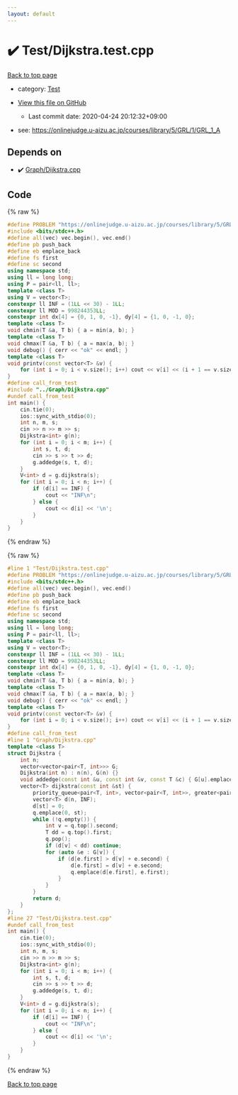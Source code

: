 ```yaml
---
layout: default
---
```


<!-- mathjax config similar to math.stackexchange -->
<script type="text/javascript" async
  src="https://cdnjs.cloudflare.com/ajax/libs/mathjax/2.7.5/MathJax.js?config=TeX-MML-AM_CHTML">
</script>
<script type="text/x-mathjax-config">
  MathJax.Hub.Config({
    TeX: { equationNumbers: { autoNumber: "AMS" }},
    tex2jax: {
      inlineMath: [ ['$','$'] ],
      processEscapes: true
    },
    "HTML-CSS": { matchFontHeight: false },
    displayAlign: "left",
    displayIndent: "2em"
  });
</script>

<script type="text/javascript" src="https://cdnjs.cloudflare.com/ajax/libs/jquery/3.4.1/jquery.min.js"></script>
<script src="https://cdn.jsdelivr.net/npm/jquery-balloon-js@1.1.2/jquery.balloon.min.js" integrity="sha256-ZEYs9VrgAeNuPvs15E39OsyOJaIkXEEt10fzxJ20+2I=" crossorigin="anonymous"></script>
<script type="text/javascript" src="../../assets/js/copy-button.js"></script>
<link rel="stylesheet" href="../../assets/css/copy-button.css" />


# :heavy_check_mark: Test/Dijkstra.test.cpp

<a href="../../index.html">Back to top page</a>

* category: <a href="../../index.html#0cbc6611f5540bd0809a388dc95a615b">Test</a>
* <a href="{{ site.github.repository_url }}/blob/master/Test/Dijkstra.test.cpp">View this file on GitHub</a>
    - Last commit date: 2020-04-24 20:12:32+09:00


* see: <a href="https://onlinejudge.u-aizu.ac.jp/courses/library/5/GRL/1/GRL_1_A">https://onlinejudge.u-aizu.ac.jp/courses/library/5/GRL/1/GRL_1_A</a>


## Depends on

* :heavy_check_mark: <a href="../../library/Graph/Dijkstra.cpp.html">Graph/Dijkstra.cpp</a>


## Code

<a id="unbundled"></a>
{% raw %}
```cpp
#define PROBLEM "https://onlinejudge.u-aizu.ac.jp/courses/library/5/GRL/1/GRL_1_A"
#include <bits/stdc++.h>
#define all(vec) vec.begin(), vec.end()
#define pb push_back
#define eb emplace_back
#define fs first
#define sc second
using namespace std;
using ll = long long;
using P = pair<ll, ll>;
template <class T>
using V = vector<T>;
constexpr ll INF = (1LL << 30) - 1LL;
constexpr ll MOD = 998244353LL;
constexpr int dx[4] = {0, 1, 0, -1}, dy[4] = {1, 0, -1, 0};
template <class T>
void chmin(T &a, T b) { a = min(a, b); }
template <class T>
void chmax(T &a, T b) { a = max(a, b); }
void debug() { cerr << "ok" << endl; }
template <class T>
void printv(const vector<T> &v) {
    for (int i = 0; i < v.size(); i++) cout << v[i] << (i + 1 == v.size() ? '\n' : ' ');
}
#define call_from_test
#include "../Graph/Dijkstra.cpp"
#undef call_from_test
int main() {
    cin.tie(0);
    ios::sync_with_stdio(0);
    int n, m, s;
    cin >> n >> m >> s;
    Dijkstra<int> g(n);
    for (int i = 0; i < m; i++) {
        int s, t, d;
        cin >> s >> t >> d;
        g.addedge(s, t, d);
    }
    V<int> d = g.dijkstra(s);
    for (int i = 0; i < n; i++) {
        if (d[i] == INF) {
            cout << "INF\n";
        } else {
            cout << d[i] << '\n';
        }
    }
}
```
{% endraw %}

<a id="bundled"></a>
{% raw %}
```cpp
#line 1 "Test/Dijkstra.test.cpp"
#define PROBLEM "https://onlinejudge.u-aizu.ac.jp/courses/library/5/GRL/1/GRL_1_A"
#include <bits/stdc++.h>
#define all(vec) vec.begin(), vec.end()
#define pb push_back
#define eb emplace_back
#define fs first
#define sc second
using namespace std;
using ll = long long;
using P = pair<ll, ll>;
template <class T>
using V = vector<T>;
constexpr ll INF = (1LL << 30) - 1LL;
constexpr ll MOD = 998244353LL;
constexpr int dx[4] = {0, 1, 0, -1}, dy[4] = {1, 0, -1, 0};
template <class T>
void chmin(T &a, T b) { a = min(a, b); }
template <class T>
void chmax(T &a, T b) { a = max(a, b); }
void debug() { cerr << "ok" << endl; }
template <class T>
void printv(const vector<T> &v) {
    for (int i = 0; i < v.size(); i++) cout << v[i] << (i + 1 == v.size() ? '\n' : ' ');
}
#define call_from_test
#line 1 "Graph/Dijkstra.cpp"
template <class T>
struct Dijkstra {
    int n;
    vector<vector<pair<T, int>>> G;
    Dijkstra(int n) : n(n), G(n) {}
    void addedge(const int &u, const int &v, const T &c) { G[u].emplace_back(v, c); }
    vector<T> dijkstra(const int &st) {
        priority_queue<pair<T, int>, vector<pair<T, int>>, greater<pair<T, int>>> q;
        vector<T> d(n, INF);
        d[st] = 0;
        q.emplace(0, st);
        while (!q.empty()) {
            int v = q.top().second;
            T dd = q.top().first;
            q.pop();
            if (d[v] < dd) continue;
            for (auto &e : G[v]) {
                if (d[e.first] > d[v] + e.second) {
                    d[e.first] = d[v] + e.second;
                    q.emplace(d[e.first], e.first);
                }
            }
        }
        return d;
    }
};
#line 27 "Test/Dijkstra.test.cpp"
#undef call_from_test
int main() {
    cin.tie(0);
    ios::sync_with_stdio(0);
    int n, m, s;
    cin >> n >> m >> s;
    Dijkstra<int> g(n);
    for (int i = 0; i < m; i++) {
        int s, t, d;
        cin >> s >> t >> d;
        g.addedge(s, t, d);
    }
    V<int> d = g.dijkstra(s);
    for (int i = 0; i < n; i++) {
        if (d[i] == INF) {
            cout << "INF\n";
        } else {
            cout << d[i] << '\n';
        }
    }
}

```
{% endraw %}

<a href="../../index.html">Back to top page</a>

